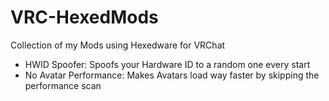 # VRC-HexedMods
Collection of my Mods using Hexedware for VRChat

- HWID Spoofer: Spoofs your Hardware ID to a random one every start
- No Avatar Performance: Makes Avatars load way faster by skipping the performance scan
